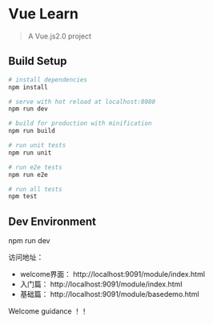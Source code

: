# Vue Learn

> A Vue.js2.0 project

## Build Setup

``` bash
# install dependencies
npm install

# serve with hot reload at localhost:8080
npm run dev

# build for production with minification
npm run build

# run unit tests
npm run unit

# run e2e tests
npm run e2e

# run all tests
npm test
```

## Dev Environment

npm run dev

访问地址：
<ul>
<li>welcome界面： http://localhost:9091/module/index.html</li>
<li>入门篇： http://localhost:9091/module/index.html</li>
<li>基础篇： http://localhost:9091/module/basedemo.html</li>
</ul>

Welcome guidance ！！
